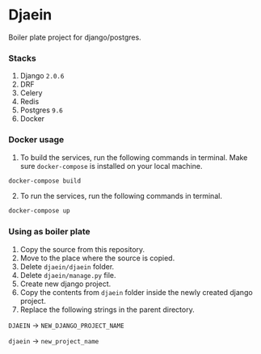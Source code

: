 # Djaein

Boiler plate project for django/postgres.

### Stacks
1. Django `2.0.6`
2. DRF
3. Celery
4. Redis
5. Postgres `9.6`
6. Docker

### Docker usage

1. To build the services, run the following commands in terminal. Make sure `docker-compose` is installed on your local machine.

```bash
docker-compose build
```

2. To run the services, run the following commands in terminal.

```bash
docker-compose up
```

### Using as boiler plate
1. Copy the source from this repository.
2. Move to the place where the source is copied.
3. Delete `djaein/djaein` folder.
4. Delete `djaein/manage.py` file.
5. Create new django project.
6. Copy the contents from `djaein` folder inside the newly created django project.
7. Replace the following strings in the parent directory.

`DJAEIN` -> `NEW_DJANGO_PROJECT_NAME`

`djaein` -> `new_project_name`
